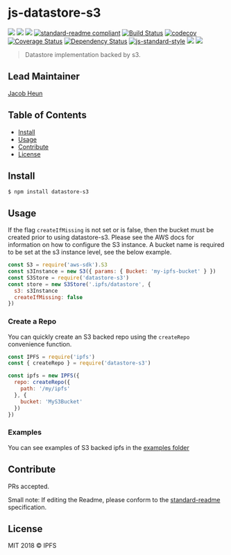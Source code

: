 # js-datastore-s3

[![](https://img.shields.io/badge/made%20by-Protocol%20Labs-blue.svg?style=flat-square)](http://ipn.io)
[![](https://img.shields.io/badge/project-IPFS-blue.svg?style=flat-square)](http://ipfs.io/)
[![](https://img.shields.io/badge/freenode-%23ipfs-blue.svg?style=flat-square)](http://webchat.freenode.net/?channels=%23ipfs)
[![standard-readme compliant](https://img.shields.io/badge/standard--readme-OK-green.svg?style=flat-square)](https://github.com/RichardLitt/standard-readme)
[![Build Status](https://travis-ci.org/ipfs/js-datastore-s3.svg)](https://travis-ci.org/ipfs/js-datastore-s3) [![codecov](https://codecov.io/gh/ipfs/js-datastore-s3/branch/master/graph/badge.svg)](https://codecov.io/gh/ipfs/js-datastore-s3)
[![Coverage Status](https://coveralls.io/repos/github/ipfs/js-datastore-s3/badge.svg?branch=master)](https://coveralls.io/github/ipfs/js-datastore-s3?branch=master) [![Dependency Status](https://david-dm.org/diasdavid/js-peer-id.svg?style=flat-square)](https://david-dm.org/ipfs/js-datastore-s3)
[![js-standard-style](https://img.shields.io/badge/code%20style-standard-brightgreen.svg?style=flat-square)](https://github.com/feross/standard)
![](https://img.shields.io/badge/npm-%3E%3D3.0.0-orange.svg?style=flat-square)
![](https://img.shields.io/badge/Node.js-%3E%3D4.0.0-orange.svg?style=flat-square)

> Datastore implementation backed by s3.

## Lead Maintainer
[Jacob Heun](https://github.com/jacobheun)

## Table of Contents

- [Install](#install)
- [Usage](#usage)
- [Contribute](#contribute)
- [License](#license)

## Install

```
$ npm install datastore-s3
```

## Usage
If the flag `createIfMissing` is not set or is false, then the bucket must be created prior to using datastore-s3. Please see the AWS docs for information on how to configure the S3 instance. A bucket name is required to be set at the s3 instance level, see the below example.

```js
const S3 = require('aws-sdk').S3
const s3Instance = new S3({ params: { Bucket: 'my-ipfs-bucket' } })
const S3Store = require('datastore-s3')
const store = new S3Store('.ipfs/datastore', {
  s3: s3Instance
  createIfMissing: false
})
```

### Create a Repo
You can quickly create an S3 backed repo using the `createRepo` convenience function.

```js
const IPFS = require('ipfs')
const { createRepo } = require('datastore-s3')

const ipfs = new IPFS({
  repo: createRepo({
    path: '/my/ipfs'
  }, {
    bucket: 'MyS3Bucket'
  })
})
```

### Examples
You can see examples of S3 backed ipfs in the [examples folder](examples/)

## Contribute

PRs accepted.

Small note: If editing the Readme, please conform to the [standard-readme](https://github.com/RichardLitt/standard-readme) specification.

## License

MIT 2018 © IPFS
